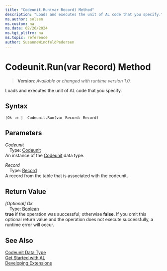 ```yaml
---
title: "Codeunit.Run(var Record) Method"
description: "Loads and executes the unit of AL code that you specify."
ms.author: solsen
ms.custom: na
ms.date: 02/26/2024
ms.tgt_pltfrm: na
ms.topic: reference
author: SusanneWindfeldPedersen
---
```

[//]: # (START>DO_NOT_EDIT)
[//]: # (IMPORTANT:Do not edit any of the content between here and the END>DO_NOT_EDIT.)
[//]: # (Any modifications should be made in the .xml files in the ModernDev repo.)
# Codeunit.Run(var Record) Method
> **Version**: _Available or changed with runtime version 1.0._

Loads and executes the unit of AL code that you specify.


## Syntax
```AL
[Ok := ]  Codeunit.Run(var Record: Record)
```
## Parameters
*Codeunit*  
&emsp;Type: [Codeunit](codeunit-data-type.md)  
An instance of the [Codeunit](codeunit-data-type.md) data type.  

*Record*  
&emsp;Type: [Record](../record/record-data-type.md)  
A record from the table that is associated with the codeunit.  


## Return Value
*[Optional] Ok*  
&emsp;Type: [Boolean](../boolean/boolean-data-type.md)  
**true** if the operation was successful; otherwise **false**.   If you omit this optional return value and the operation does not execute successfully, a runtime error will occur.  


[//]: # (IMPORTANT: END>DO_NOT_EDIT)
## See Also
[Codeunit Data Type](codeunit-data-type.md)  
[Get Started with AL](../../devenv-get-started.md)  
[Developing Extensions](../../devenv-dev-overview.md)